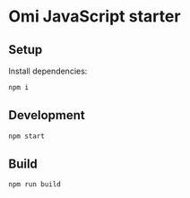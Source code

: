 # Omi JavaScript starter

## Setup

Install dependencies:

```bash
npm i
```

## Development


```bash
npm start
```

## Build


```bash
npm run build
```
